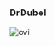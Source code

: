 ### DrDubel

<img src="https://github-readme-stats.vercel.app/api/top-langs?username=drdubel&show_icons=true&locale=en&layout=compact&theme=chartreuse-dark&langs_count=20" alt="ovi" />
